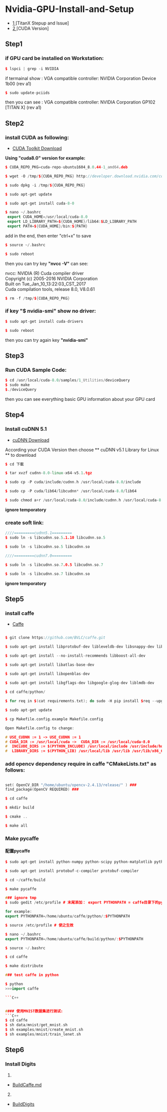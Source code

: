 # Nvidia-GPU-Install-and-Setup

- [ 1 ](https://qiita.com/shouta-dev/items/428af46b8a61622e25b2)[TitanX Stepup and Issue]
- [ 2 ](http://developer.download.nvidia.com/compute/cuda/repos/ubuntu1604/x86_64/) [CUDA Version]



## Step1
### if GPU card be installed on Workstation: 
```C++
$ lspci | grep -i NVIDIA
```
 if termainal show : VGA compatible controller: NVIDIA Corporation Device 1b00 (rev a1) <br/>
```C++
$ sudo update-pciids
```
 then you can see : VGA compatible controller: NVIDIA Corporation GP102 [TITAN X] (rev a1) <br/>
 

## Step2
### install CUDA as following:
- [CUDA Toolkit Download](https://developer.nvidia.com/cuda-downloads?target_os=Linux&target_arch=x86_64&target_distro=Ubuntu&target_version=1604&target_type=deblocal) <br/>

**Using "cuda8.0" version for example:** 
```C++
$ CUDA_REPO_PKG=cuda-repo-ubuntu1604_8.0.44-1_amd64.deb

$ wget -O /tmp/${CUDA_REPO_PKG} http://developer.download.nvidia.com/compute/cuda/repos/ubuntu1604/x86_64/${CUDA_REPO_PKG}

$ sudo dpkg -i /tmp/${CUDA_REPO_PKG} 

$ sudo apt-get update

$ sudo apt-get install cuda-8-0

$ nano ~/.bashrc
 export CUDA_HOME=/usr/local/cuda-8.0
 export LD_LIBRARY_PATH=${CUDA_HOME}/lib64:$LD_LIBRARY_PATH
 export PATH=${CUDA_HOME}/bin:${PATH}
```
add in the end, then enter "ctrl+x" to save <br/>
```C++
$ source ~/.bashrc

$ sudo reboot
```
then you can try key **"nvcc -V"** can see: <br/>

nvcc: NVIDIA (R) Cuda compiler driver <br/>
Copyright (c) 2005-2016 NVIDIA Corporation <br/>
Built on Tue_Jan_10_13:22:03_CST_2017 <br/>
Cuda compilation tools, release 8.0, V8.0.61 <br/>

```C++
$ rm -f /tmp/${CUDA_REPO_PKG}
```
### if key "$ nvidia-smi" show no driver:
```C++
$ sudo apt-get install cuda-drivers

$ sudo reboot
```
then you can try again key **"nvidia-smi"** <br/>

## Step3
### Run CUDA Sample Code:
```C++
$ cd /usr/local/cuda-8.0/samples/1_Utilities/deviceQuery
$ sudo make
$./deviceQuery
```
then you can see everything basic GPU information about your GPU card <br/>


## Step4
### Install cuDNN 5.1
- [cuDNN Download ](https://developer.nvidia.com/rdp/cudnn-download)

According your CUDA Version then choose ** cuDNN v5.1 Library for Linux ** to download
```C++
$ cd 下載

$ tar xvzf cudnn-8.0-linux-x64-v5.1.tgz

$ sudo cp -P cuda/include/cudnn.h /usr/local/cuda-8.0/include 

$ sudo cp -P cuda/lib64/libcudnn* /usr/local/cuda-8.0/lib64

$ sudo chmod a+r /usr/local/cuda-8.0/include/cudnn.h /usr/local/cuda-8.0/lib64/libcudnn*  
```

**ignore temporatory** <br/>
### create soft link:
```C++
////=========cudnn5.1=========
$ sudo ln -s libcudnn.so.5.1.10 libcudnn.so.5

$ sudo ln -s libcudnn.so.5 libcudnn.so

////=========cudnn7.0=========

$ sudo ln -s libcudnn.so.7.0.5 libcudnn.so.7

$ sudo ln -s libcudnn.so.7 libcudnn.so
```
**ignore temporatory** <br/>


## Step5
### install caffe
- [Caffe](http://caffe.berkeleyvision.org/install_apt.html)

```C++

$ git clone https://github.com/BVLC/caffe.git

$ sudo apt-get install libprotobuf-dev libleveldb-dev libsnappy-dev libopencv-dev libhdf5-serial-dev protobuf-compiler

$ sudo apt-get install --no-install-recommends libboost-all-dev

$ sudo apt-get install libatlas-base-dev 

$ sudo apt-get install libopenblas-dev
 
$ sudo apt-get install libgflags-dev libgoogle-glog-dev liblmdb-dev

$ cd caffe/python/

$ for req in $(cat requirements.txt); do sudo -H pip install $req --upgrade; done

$ sudo apt-get update

$ cp Makefile.config.example Makefile.config

Open Makefile.config to change:

# USE_CUDNN := 1 -> USE_CUDNN := 1
# CUDA_DIR := /usr/local/cuda ->  CUDA_DIR := /usr/local/cuda-8.0
#  INCLUDE_DIRS := $(PYTHON_INCLUDE) /usr/local/include /usr/include/hdf5/serial
#  LIBRARY_DIRS := $(PYTHON_LIB) /usr/local/lib /usr/lib /usr/lib/x86_64-linux-gnu /usr/lib/x86_64-linux-gnu/hdf5/serial

```
### add opencv dependency require in caffe "CMakeLists.txt" as follows:

```C++

set( OpenCV_DIR "/home/ubuntu/opencv-2.4.13/release/" ) ###
find_package(OpenCV REQUIRED) ###

```

```C++
$ cd caffe

$ mkdir build

$ cmake ..

$ make all
```

### Make pycaffe

#### 配置pycaffe
```C++
$ sudo apt-get install python-numpy python-scipy python-matplotlib python-sklearn python-skimage python-h5py python-protobuf python-leveldb python-networkx python-nose python-pandas python-gflags cython ipython

$ sudo apt-get install protobuf-c-compiler protobuf-compiler

$ cd ~/caffe/build

$ make pycaffe

```

```C++
### ignore tmp
$ sudo gedit /etc/profile # 末尾添加： export PYTHONPATH = caffe目录下的python地址:$PYTHONPATH，用完整路径，不要用~

for example:
export PYTHONPATH=/home/ubuntu/caffe/python/:$PYTHONPATH

$ source /etc/profile # 使之生效
```

```C++
$ nano ~/.bashrc
export PYTHONPATH=/home/ubuntu/caffe/build/python/:$PYTHONPATH

$ source ~/.bashrc

$ cd caffe

$ make distribute

```
```C++
### test caffe in python

$ python
>>>import caffe

```C++


#### 使用MNIST数据集进行测试:
```C++
$ cd caffe
$ sh data/mnist/get_mnist.sh
$ sh examples/mnist/create_mnist.sh
$ sh examples/mnist/train_lenet.sh
```


## Step6
### Install Digits

1.
- [BuildCaffe.md](https://github.com/NVIDIA/DIGITS/blob/master/docs/BuildCaffe.md)

2.
- [BuildDigits](https://github.com/NVIDIA/DIGITS/blob/master/docs/BuildDigits.md)






